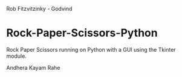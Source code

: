 Rob Fitzvitzinky - Godvind
# Rock-Paper-Scissors-Python
Rock Paper Scissors running on Python with a GUI using the Tkinter module.

Andhera Kayam Rahe
